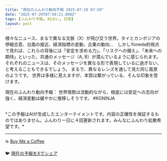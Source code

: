 ```yaml
---
title: "現在のふんわり動向予報 2025-07-29 07:50"
date: "2025-07-29T07:50:21.000Z"
tags: [ふんわり予報, AI占い, 日常]
layout: post
---
```


様々なニュース、まるで異なる文脈（X）が飛び交う世界。タイとカンボジアの停戦合意、台風の接近、経済指標の変動、企業の動向…　しかしYoneda的視点で見れば、これらの背後には「安定を求める力」、「リスクへの備え」、「未来への期待」といった、共通のメッセージ（A, B）が潜んでいるように感じられます。  それぞれのニュースは、そのメッセージを異なる形で表現しているに過ぎない、と考えることもできるでしょう。  まるで、異なるレンズを通して見た同じ風景のようです。  世界は多様に見えますが、本質は繋がっている、そんな印象を受けます。


現在のふんわり動向予報：
世界情勢は流動的ながら、根底には安定への志向が強く、経済変動は緩やかに推移しそうです。 #KGNINJA

<br>
*この予報はAIが生成したエンターテイメントです。内容の正確性を保証するものではありません。ふんわり一日に４回更新されます。みんなにふんわり拡散希望です。*

---
☕️ [Buy Me a Coffee](https://www.buymeacoffee.com/kgninja)

🐦 [現在の予報をXでシェア](https://twitter.com/intent/tweet?text=%E7%8F%BE%E5%9C%A8%E3%81%AE%E3%81%B5%E3%82%93%E3%82%8F%E3%82%8A%E4%BA%88%E5%A0%B1%3A%20%E3%80%8C%E6%A7%98%E3%80%85%E3%81%AA%E3%83%8B%E3%83%A5%E3%83%BC%E3%82%B9%E3%80%81%E3%81%BE%E3%82%8B%E3%81%A7%E7%95%B0%E3%81%AA%E3%82%8B%E6%96%87%E8%84%88%EF%BC%88X%EF%BC%89%E3%81%8C%E9%A3%9B%E3%81%B3%E4%BA%A4%E3%81%86%E4%B8%96%E7%95%8C%E3%80%82%E3%80%8D%23KGNINJA%20%E7%B6%9A%E3%81%8D%E3%81%AF%E3%83%96%E3%83%AD%E3%82%B0%E3%81%A7%EF%BC%81%F0%9F%91%87&url=https%3A%2F%2Fkg-ninja.github.io%2FFunwariyoso%2F)

